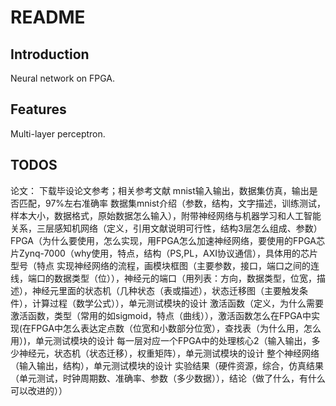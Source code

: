 # README

## Introduction

Neural network on FPGA.

## Features

Multi-layer perceptron.

## TODOS
论文：
下载毕设论文参考；相关参考文献
       mnist输入输出，数据集仿真，输出是否匹配，97%左右准确率
       数据集mnist介绍（参数，结构，文字描述，训练测试，样本大小，数据格式，原始数据怎么输入），附带神经网络与机器学习和人工智能关系，三层感知机网络（定义，引用文献说明可行性，结构3层怎么组成、参数）
       FPGA（为什么要使用，怎么实现，用FPGA怎么加速神经网络，要使用的FPGA芯片Zynq-7000（why使用，特点，结构（PS,PL，AXI协议通信），具体用的芯片型号（特点
       实现神经网络的流程，画模块框图（主要参数，接口，端口之间的连线，端口的数据类型（位）），神经元的端口（用列表：方向，数据类型，位宽，描述），神经元里面的状态机（几种状态（表或描述），状态迁移图（主要触发条件），计算过程（数学公式）），单元测试模块的设计
       激活函数（定义，为什么需要激活函数，类型（常用的如sigmoid，特点（曲线）），激活函数怎么在FPGA中实现(在FPGA中怎么表达定点数（位宽和小数部分位宽），查找表（为什么用，怎么用）)，单元测试模块的设计
       每一层对应一个FPGA中的处理核心2（输入输出，多少神经元，状态机（状态迁移），权重矩阵），单元测试模块的设计
       整个神经网络（输入输出，结构），单元测试模块的设计
       实验结果（硬件资源，综合，仿真结果（单元测试，时钟周期数、准确率、参数（多少数据）），结论（做了什么，有什么可以改进的））



